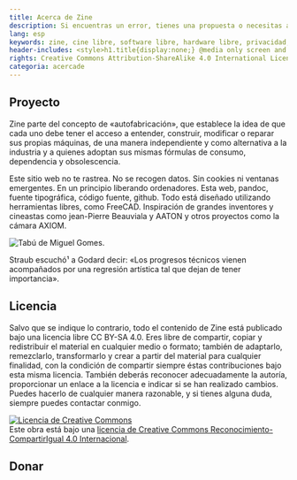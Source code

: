 ```yaml
---
title: Acerca de Zine
description: Si encuentras un error, tienes una propuesta o necesitas ayuda, puedes contactar conmigo a través de mi dirección de correo: pmiramon@protonmail.com Solución de errores, propuestas de mejora, etc.<hr class="descripcion">
lang: esp
keywords: zine, cine libre, software libre, hardware libre, privacidad, tecnología libre, autonomia digital, magic lantern, coreboot, libreboot, thinkpad, EM272
header-includes: <style>h1.title{display:none;} @media only screen and (min-width:665px) {a.seleccion.acerca::before{content:"➞ "; font-weight:bolder;}}</style>
rights: Creative Commons Attribution-ShareAlike 4.0 International License
categoria: acercade
---
```


## Proyecto

Zine parte del concepto de «autofabricación», que establece la idea de que cada uno debe tener el acceso a entender, construir, modificar o reparar sus propias máquinas, de una manera independiente y como alternativa a la industria y a quienes adoptan sus mismas fórmulas de consumo, dependencia y obsolescencia.

Este sitio web no te rastrea. No se recogen datos. Sin cookies ni ventanas emergentes. En un principio liberando ordenadores. Esta web, pandoc, fuente tipográfica, código fuente, github. Todo está diseñado utilizando herramientas libres, como FreeCAD. Inspiración de grandes inventores y cineastas como jean-Pierre Beauviala y AATON y otros proyectos como la cámara AXIOM.

![Tabú de Miguel Gomes.](/home/pablo/zine/img/tabu.png)

Straub escuchó¹ a Godard decir: «Los progresos técnicos vienen acompañados por una regresión artística tal que dejan de tener importancia».

## Licencia

Salvo que se indique lo contrario, todo el contenido de Zine está publicado bajo una licencia libre CC BY-SA 4.0. Eres libre de compartir, copiar y redistribuir el material en cualquier medio o formato; también de adaptarlo, remezclarlo, transformarlo y crear a partir del material para cualquier finalidad, con la condición de compartir siempre éstas contribuciones bajo esta misma licencia. También deberás reconocer adecuadamente la autoría, proporcionar un enlace a la licencia e indicar si se han realizado cambios. Puedes hacerlo de cualquier manera razonable, y si tienes alguna duda, siempre puedes contactar conmigo.

<a rel="license" href="http://creativecommons.org/licenses/by-sa/4.0/"><img alt="Licencia de Creative Commons" style="border-width:0" src="https://i.creativecommons.org/l/by-sa/4.0/88x31.png" /></a><br />Este obra está bajo una <a rel="license" href="http://creativecommons.org/licenses/by-sa/4.0/">licencia de Creative Commons Reconocimiento-CompartirIgual 4.0 Internacional</a>.

## Donar

